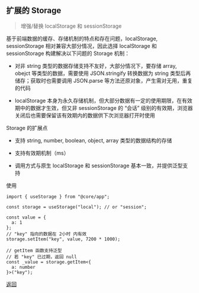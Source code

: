 ## 扩展的 Storage

> 增强/替换 localStorage 和 sessionStorage

基于前端数据的缓存、存储机制的特点和存在问题，localStorage, sessionStorage 相对兼容大部分情况，因此选择 localStorage 和 sessionStorage 构建解决以下问题的 Storage 机制：

* 对非 string 类型的数据存储支持不友好，大部分情况下，要存储 array, obejct 等类型的数据，需要使用 JSON.stringify 转换数据为 string 类型后再储存；获取时也需要调用 JSON.parse 等方法还原对象，产生需对无用，重复的代码

* localStorage 本身为永久存储机制，但大部分数据有一定的使用期限，在有效期中的数据才生效，但又非 sessionStorage 的 “会话” 级别的有效期，浏览器关闭后也需要保留该有效期内的数据供下次浏览器打开时使用

Storage 的扩展点

* 支持 string, number, boolean, object, array 类型的数据结构的存储

* 支持有效期机制（ms）

* 调用方式与原生 localStorage 和 sessionStorage 基本一致，并提供泛型支持

使用

```
import { useStorage } from "@core/app";

const storage = useStorage("local"); // or "session";

const value = {
  a: 1
};
// "key" 指向的数据在 2小时 内有效
storage.setItem("key", value, 7200 * 1000);

// getItem 函数支持泛型
// 若 "key" 已过期，返回 null 
const _value = storage.getItem<{
  a: number
}>("key");
```

[返回](../README.md)
